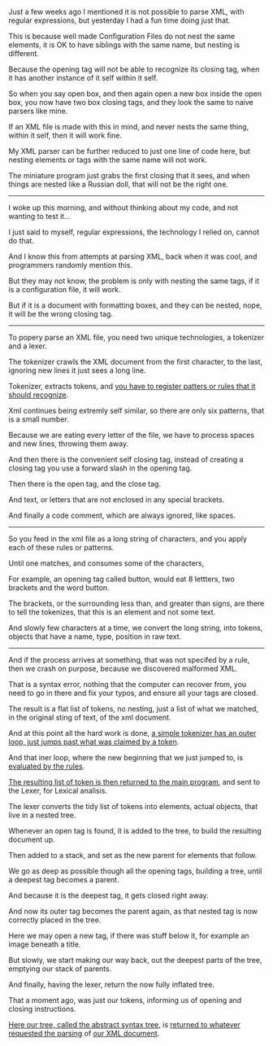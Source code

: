 Just a few weeks ago I mentioned it is not possible to parse XML,
with regular expressions, but yesterday I had a fun time doing just that.

This is because well made Configuration Files do not nest the same elements,
it is OK to have siblings with the same name, but nesting is different.

Because the opening tag will not be able to recognize its closing tag,
when it has another instance of it self within it self.

So when you say open box, and then again open a new box inside the open box,
you now have two box closing tags, and they look the same to naive parsers like mine.

If an XML file is made with this in mind, and never nests the same thing,
within it self, then it will work fine.

My XML parser can be further reduced to just one line of code here,
but nesting elements or tags with the same name will not work.

The miniature program just grabs the first closing that it sees,
and when things are nested like a Russian doll, that will not be the right one.

---

I woke up this morning, and without thinking about my code,
and not wanting to test it…

I just said to myself, regular expressions, the technology I relied on,
cannot do that.

And I know this from attempts at parsing XML,
back when it was cool, and programmers randomly mention this.

But they may not know, the problem is only with nesting the same tags,
if it is a configuration file, it will work.

But if it is a document with formatting boxes, and they can be nested,
nope, it will be the wrong closing tag.

---

To popery parse an XML file, you need two unique technologies,
a tokenizer and a lexer.

The tokenizer crawls the XML document from the first character,
to the last, ignoring new lines it just sees a long line.

Tokenizer, extracts tokens,
and [you have to register patters or rules that it should recognize][0].

Xml continues being extremly self similar,
so there are only six patterns, that is a small number.

Because we are eating every letter of the file,
we have to process spaces and new lines, throwing them away.

And then there is the convenient self closing tag,
instead of creating a closing tag you use a forward slash in the opening tag.

Then there is the open tag,
and the close tag.

And text,
or letters that are not enclosed in any special brackets.

And finally a code comment,
which are always ignored, like spaces.

---

So you feed in the xml file as a long string of characters,
and you apply each of these rules or patterns.

Until one matches,
and consumes some of the characters,

For example,
an opening tag called button, would eat 8 lettters, two brackets and the word button.

The brackets, or the surrounding less than, and greater than signs,
are there to tell the tokenizes, that this is an element and not  some text.

And slowly few characters at a time, we convert the long string,
into tokens, objects that have a name, type, position in raw text.

---

And if the process arrives at something, that was not specifed by a rule,
then we crash on purpose, because we discovered malformed XML.

That is a syntax error, nothing that the computer can recover from,
you need to go in there and fix your typos, and ensure all your tags are closed.

The result is a flat list of tokens, no nesting, just a list of what we matched,
in the original sting of text, of the xml document.

And at this point all the hard work is done,
[a simple tokenizer has an outer loop, just jumps past what was claimed by a token][b].

And that iner loop, where the new beginning that we just jumped to,
is [evaluated by the rules][a].

[The resulting list of token is then returned to the main program][c],
and sent to the Lexer, for Lexical analisis.

The lexer converts the tidy list of tokens into elements,
actual objects, that live in a nested tree.

Whenever an open tag is found, it is added to the tree,
to build the resulting document up.

Then added to a stack,
and set as the new parent for elements that follow.

We go as deep as possible though all the opening tags,
building a tree, until a deepest tag becomes a parent.

And because it is the deepest tag,
it gets closed right away.

And now its outer tag becomes the parent again,
as that nested tag is now correctly placed in the tree.

Here we may open a new tag,
if there was stuff below it, for example an image beneath a title.

But slowly, we start making our way back,
out the deepest parts of the tree, emptying our stack of parents.

And finally, having the lexer,
return the now fully inflated tree.

That a moment ago, was just our tokens,
informing us of opening and closing instructions.

[Here our tree, called the abstract syntax tree][d],
is [returned to whatever requested the parsing][e] of [our XML document][f].

[a]: https://github.com/catpea/sweetpea/blob/50e12ccf2ddc53881607f7efb39ad7d97e5c139b/src/plug-ins/xml-parser/XmlTokenizer.js#L36-L39
[b]: https://github.com/catpea/sweetpea/blob/50e12ccf2ddc53881607f7efb39ad7d97e5c139b/src/plug-ins/xml-parser/XmlTokenizer.js#L32
[c]: https://github.com/catpea/sweetpea/blob/50e12ccf2ddc53881607f7efb39ad7d97e5c139b/src/plug-ins/xml-parser/XmlParser.js#L13-L14
[d]: https://github.com/catpea/sweetpea/blob/50e12ccf2ddc53881607f7efb39ad7d97e5c139b/src/plug-ins/xml-parser/XmlParser.js#L18
[e]: https://github.com/catpea/sweetpea/blob/50e12ccf2ddc53881607f7efb39ad7d97e5c139b/index.html#L83
[f]: https://github.com/catpea/sweetpea/blob/50e12ccf2ddc53881607f7efb39ad7d97e5c139b/src/architecture.xml#L1
[0]: https://github.com/catpea/sweetpea/blob/50e12ccf2ddc53881607f7efb39ad7d97e5c139b/src/plug-ins/xml-parser/XmlTokenizer.js#L5-L11
[1]: https://github.com/catpea/sweetpea/blob/main/src/plug-ins/xml-parser/XmlTokenizer.js
[2]: https://github.com/catpea/sweetpea/blob/main/src/plug-ins/xml-parser/XmlLexer.js
[3]: https://github.com/catpea/sweetpea/blob/main/src/plug-ins/xml-parser/XmlParser.js
[4]: https://github.com/catpea/sweetpea/blob/main/src/architecture.xml
[5]: https://github.com/catpea/sweetpea/blob/main/samples/architecture.json

